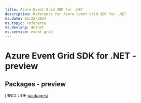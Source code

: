 ```yaml
---
title: Azure Event Grid SDK for .NET
description: Reference for Azure Event Grid SDK for .NET
ms.date: 02/22/2024
ms.topic: reference
ms.devlang: dotnet
ms.service: event-grid
---
```

# Azure Event Grid SDK for .NET - preview
## Packages - preview
[!INCLUDE [packages](event-grid-index.md)]